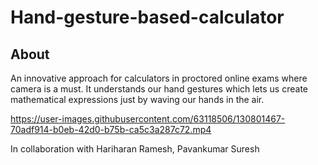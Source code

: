 # Hand-gesture-based-calculator

## About
An innovative approach for calculators in proctored online exams where camera is a must.
It understands our hand gestures which lets us create mathematical expressions just by waving our hands in the air.



https://user-images.githubusercontent.com/63118506/130801467-70adf914-b0eb-42d0-b75b-ca5c3a287c72.mp4

In collaboration with Hariharan Ramesh, Pavankumar Suresh
